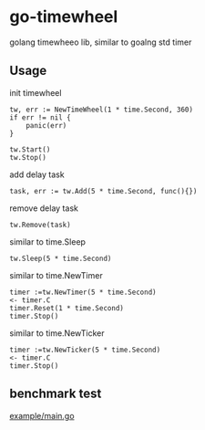 # go-timewheel

golang timewheeo lib, similar to goalng std timer

## Usage

init timewheel

```
tw, err := NewTimeWheel(1 * time.Second, 360)
if err != nil {
    panic(err)
}

tw.Start()
tw.Stop()
```

add delay task

```
task, err := tw.Add(5 * time.Second, func(){})
```

remove delay task

```
tw.Remove(task)
```

similar to time.Sleep

```
tw.Sleep(5 * time.Second)
```

similar to time.NewTimer

```
timer :=tw.NewTimer(5 * time.Second)
<- timer.C
timer.Reset(1 * time.Second)
timer.Stop()
```

similar to time.NewTicker

```
timer :=tw.NewTicker(5 * time.Second)
<- timer.C
timer.Stop()
```

## benchmark test

[example/main.go](example/main.go)
